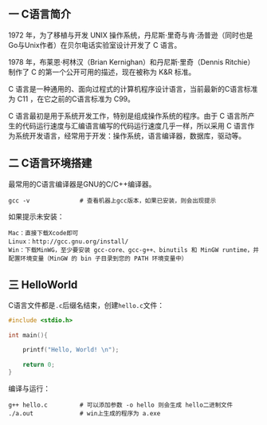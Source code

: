 ## 一 C语言简介

1972 年，为了移植与开发 UNIX 操作系统，丹尼斯·里奇与肯·汤普逊（同时也是Go与Unix作者）在贝尔电话实验室设计开发了 C 语言。  

1978 年，布莱恩·柯林汉（Brian Kernighan）和丹尼斯·里奇（Dennis Ritchie）制作了 C 的第一个公开可用的描述，现在被称为 K&R 标准。  

C 语言是一种通用的、面向过程式的计算机程序设计语言，当前最新的C语言标准为 C11 ，在它之前的C语言标准为 C99。  

C 语言最初是用于系统开发工作，特别是组成操作系统的程序。由于 C 语言所产生的代码运行速度与汇编语言编写的代码运行速度几乎一样，所以采用 C 语言作为系统开发语言，经常用于开发：操作系统，语言编译器，数据库，驱动等。

## 二 C语言环境搭建

最常用的C语言编译器是GNU的C/C++编译器。

```
gcc -v              # 查看机器上gcc版本，如果已安装，则会出现提示
```

如果提示未安装：
```
Mac：直接下载Xcode即可
Linux：http://gcc.gnu.org/install/
Win：下载MinWG，至少要安装 gcc-core、gcc-g++、binutils 和 MinGW runtime，并配置环境变量（MinGW 的 bin 子目录到您的 PATH 环境变量中）
```

## 三 HelloWorld

C语言文件都是`.c`后缀名结束，创建`hello.c`文件：
```c
#include <stdio.h>
 
int main(){

    printf("Hello, World! \n");
 
    return 0;
}
```

编译与运行：
```
g++ hello.c         # 可以添加参数 -o hello 则会生成 hello二进制文件
./a.out             # win上生成的程序为 a.exe
```